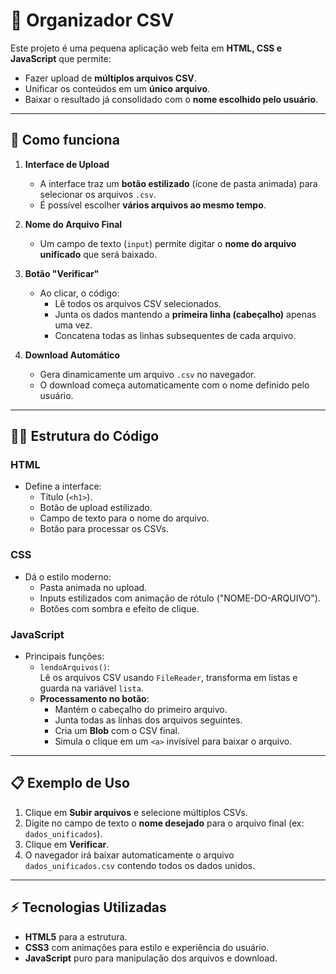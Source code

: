 # 📂 Organizador CSV

Este projeto é uma pequena aplicação web feita em **HTML, CSS e JavaScript** que permite:

- Fazer upload de **múltiplos arquivos CSV**.
- Unificar os conteúdos em um **único arquivo**.
- Baixar o resultado já consolidado com o **nome escolhido pelo usuário**.

---

## 🚀 Como funciona

1. **Interface de Upload**  
   - A interface traz um **botão estilizado** (ícone de pasta animada) para selecionar os arquivos `.csv`.
   - É possível escolher **vários arquivos ao mesmo tempo**.

2. **Nome do Arquivo Final**  
   - Um campo de texto (`input`) permite digitar o **nome do arquivo unificado** que será baixado.

3. **Botão "Verificar"**  
   - Ao clicar, o código:
     - Lê todos os arquivos CSV selecionados.
     - Junta os dados mantendo a **primeira linha (cabeçalho)** apenas uma vez.
     - Concatena todas as linhas subsequentes de cada arquivo.

4. **Download Automático**  
   - Gera dinamicamente um arquivo `.csv` no navegador.
   - O download começa automaticamente com o nome definido pelo usuário.

---

## 🧑‍💻 Estrutura do Código

### HTML
- Define a interface:
  - Título (`<h1>`).
  - Botão de upload estilizado.
  - Campo de texto para o nome do arquivo.
  - Botão para processar os CSVs.

### CSS
- Dá o estilo moderno:
  - Pasta animada no upload.
  - Inputs estilizados com animação de rótulo ("NOME-DO-ARQUIVO").
  - Botões com sombra e efeito de clique.

### JavaScript
- Principais funções:
  - `lendoArquivos()`:  
    Lê os arquivos CSV usando `FileReader`, transforma em listas e guarda na variável `lista`.
  - **Processamento no botão**:  
    - Mantém o cabeçalho do primeiro arquivo.
    - Junta todas as linhas dos arquivos seguintes.
    - Cria um **Blob** com o CSV final.
    - Simula o clique em um `<a>` invisível para baixar o arquivo.

---

## 📋 Exemplo de Uso

1. Clique em **Subir arquivos** e selecione múltiplos CSVs.
2. Digite no campo de texto o **nome desejado** para o arquivo final (ex: `dados_unificados`).
3. Clique em **Verificar**.
4. O navegador irá baixar automaticamente o arquivo `dados_unificados.csv` contendo todos os dados unidos.

---

## ⚡ Tecnologias Utilizadas
- **HTML5** para a estrutura.
- **CSS3** com animações para estilo e experiência do usuário.
- **JavaScript** puro para manipulação dos arquivos e download.


